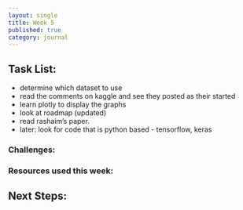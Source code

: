 ```yaml
---
layout: single
title: Week 5
published: true
category: journal
---
```

## Task List:
- determine which dataset to use
- read the comments on kaggle and see they posted as their started
- learn plotly to display the graphs
- look at roadmap (updated)
- read rashaim’s paper.
- later: look for code that is python based - tensorflow, keras

### Challenges:

### Resources used this week:




## Next Steps: